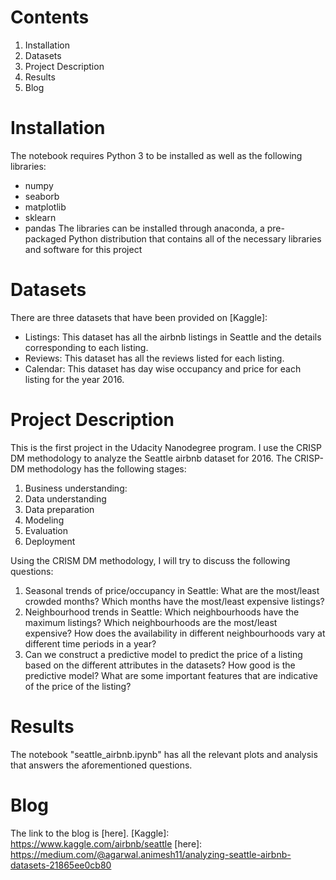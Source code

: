 # Contents
1. Installation
2. Datasets
3. Project Description
4. Results
5. Blog

# Installation

The notebook requires Python 3 to be installed as well as the following libraries: 
* numpy
* seaborb
* matplotlib
* sklearn
* pandas
The libraries can be installed through anaconda, a pre-packaged Python distribution that contains all of the necessary libraries and software for this project

# Datasets
There are three datasets that have been provided on [Kaggle]: 
* Listings: This dataset has all the airbnb listings in Seattle and the details corresponding to each listing. 
* Reviews: This dataset has all the reviews listed for each listing. 
* Calendar: This dataset has day wise occupancy and price for each listing for the year 2016. 

# Project Description 
This is the first project in the Udacity Nanodegree program. I use the CRISP DM methodology to analyze the Seattle airbnb dataset for 2016. The CRISP-DM methodology has the following stages:
1. Business understanding: 
2. Data understanding
3. Data preparation
4. Modeling
5. Evaluation
6. Deployment

Using the CRISM DM methodology, I will try to discuss the following questions:

1. Seasonal trends of price/occupancy in Seattle: What are the most/least crowded months? Which months have the most/least expensive listings? 
2. Neighbourhood trends in Seattle: Which neighbourhoods have the maximum listings? Which neighbourhoods are the most/least expensive? How does the availability in different neighbourhoods vary at different time periods in a year? 
3. Can we construct a predictive model to predict the price of a listing based on the different attributes in the datasets? How good is the predictive model? What are some important features that are indicative of the price of the listing?  

# Results
The notebook "seattle_airbnb.ipynb" has all the relevant plots and analysis that answers the aforementioned questions.

# Blog

The link to the blog is [here]. 
[Kaggle]: https://www.kaggle.com/airbnb/seattle
[here]: https://medium.com/@agarwal.animesh11/analyzing-seattle-airbnb-datasets-21865ee0cb80

